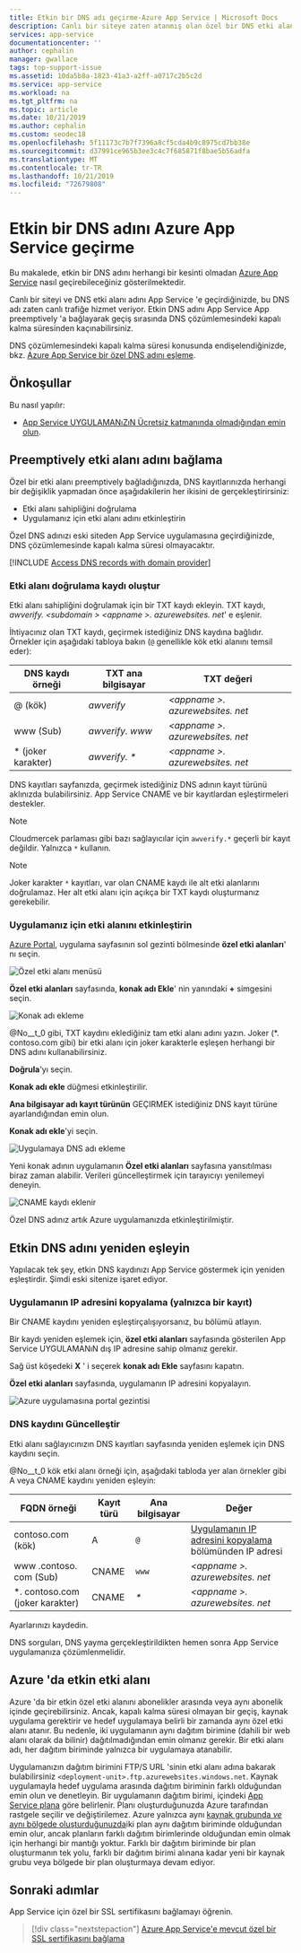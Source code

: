 ```yaml
---
title: Etkin bir DNS adı geçirme-Azure App Service | Microsoft Docs
description: Canlı bir siteye zaten atanmış olan özel bir DNS etki alanı adının herhangi bir kesinti olmadan Azure App Service nasıl geçirileceğinizi öğrenin.
services: app-service
documentationcenter: ''
author: cephalin
manager: gwallace
tags: top-support-issue
ms.assetid: 10da5b8a-1823-41a3-a2ff-a0717c2b5c2d
ms.service: app-service
ms.workload: na
ms.tgt_pltfrm: na
ms.topic: article
ms.date: 10/21/2019
ms.author: cephalin
ms.custom: seodec18
ms.openlocfilehash: 5f11173c7b7f7396a8cf5cda4b9c8975cd7bb38e
ms.sourcegitcommit: d37991ce965b3ee3c4c7f685871f8bae5b56adfa
ms.translationtype: MT
ms.contentlocale: tr-TR
ms.lasthandoff: 10/21/2019
ms.locfileid: "72679808"
---
```

# <a name="migrate-an-active-dns-name-to-azure-app-service"></a>Etkin bir DNS adını Azure App Service geçirme

Bu makalede, etkin bir DNS adını herhangi bir kesinti olmadan [Azure App Service](../app-service/overview.md) nasıl geçirebileceğiniz gösterilmektedir.

Canlı bir siteyi ve DNS etki alanı adını App Service 'e geçirdiğinizde, bu DNS adı zaten canlı trafiğe hizmet veriyor. Etkin DNS adını App Service App preemptively 'a bağlayarak geçiş sırasında DNS çözümlemesindeki kapalı kalma süresinden kaçınabilirsiniz.

DNS çözümlemesindeki kapalı kalma süresi konusunda endişelendiğinizde, bkz. [Azure App Service bir özel DNS adını eşleme](app-service-web-tutorial-custom-domain.md).

## <a name="prerequisites"></a>Önkoşullar

Bu nasıl yapılır:

- [App Service UYGULAMANıZıN Ücretsiz katmanında olmadığından emin olun](app-service-web-tutorial-custom-domain.md#checkpricing).

## <a name="bind-the-domain-name-preemptively"></a>Preemptively etki alanı adını bağlama

Özel bir etki alanı preemptively bağladığınızda, DNS kayıtlarınızda herhangi bir değişiklik yapmadan önce aşağıdakilerin her ikisini de gerçekleştirirsiniz:

- Etki alanı sahipliğini doğrulama
- Uygulamanız için etki alanı adını etkinleştirin

Özel DNS adınızı eski siteden App Service uygulamasına geçirdiğinizde, DNS çözümlemesinde kapalı kalma süresi olmayacaktır.

[!INCLUDE [Access DNS records with domain provider](../../includes/app-service-web-access-dns-records.md)]

### <a name="create-domain-verification-record"></a>Etki alanı doğrulama kaydı oluştur

Etki alanı sahipliğini doğrulamak için bir TXT kaydı ekleyin. TXT kaydı, _awverify. &lt;subdomain >_ _&lt;appname >. azurewebsites. net_' e eşlenir. 

İhtiyacınız olan TXT kaydı, geçirmek istediğiniz DNS kaydına bağlıdır. Örnekler için aşağıdaki tabloya bakın (`@` genellikle kök etki alanını temsil eder):

| DNS kaydı örneği | TXT ana bilgisayar | TXT değeri |
| - | - | - |
| \@ (kök) | _awverify_ | _&lt;appname >. azurewebsites. net_ |
| www (Sub) | _awverify. www_ | _&lt;appname >. azurewebsites. net_ |
| \* (joker karakter) | _awverify. \*_ | _&lt;appname >. azurewebsites. net_ |

DNS kayıtları sayfanızda, geçirmek istediğiniz DNS adının kayıt türünü aklınızda bulabilirsiniz. App Service CNAME ve bir kayıtlardan eşleştirmeleri destekler.

> [!NOTE]
> Cloudmercek parlaması gibi bazı sağlayıcılar için `awverify.*` geçerli bir kayıt değildir. Yalnızca `*` kullanın.

> [!NOTE]
> Joker karakter `*` kayıtları, var olan CNAME kaydı ile alt etki alanlarını doğrulamaz. Her alt etki alanı için açıkça bir TXT kaydı oluşturmanız gerekebilir.


### <a name="enable-the-domain-for-your-app"></a>Uygulamanız için etki alanını etkinleştirin

[Azure Portal](https://portal.azure.com), uygulama sayfasının sol gezinti bölmesinde **özel etki alanları**' nı seçin. 

![Özel etki alanı menüsü](./media/app-service-web-tutorial-custom-domain/custom-domain-menu.png)

**Özel etki alanları** sayfasında, **konak adı Ekle**' nin yanındaki **+** simgesini seçin.

![Konak adı ekleme](./media/app-service-web-tutorial-custom-domain/add-host-name-cname.png)

@No__t_0 gibi, TXT kaydını eklediğiniz tam etki alanı adını yazın. Joker (\*. contoso.com gibi) bir etki alanı için joker karakterle eşleşen herhangi bir DNS adını kullanabilirsiniz. 

**Doğrula**'yı seçin.

**Konak adı ekle** düğmesi etkinleştirilir. 

**Ana bilgisayar adı kayıt türünün** GEÇIRMEK istediğiniz DNS kayıt türüne ayarlandığından emin olun.

**Konak adı ekle**'yi seçin.

![Uygulamaya DNS adı ekleme](./media/app-service-web-tutorial-custom-domain/validate-domain-name-cname.png)

Yeni konak adının uygulamanın **Özel etki alanları** sayfasına yansıtılması biraz zaman alabilir. Verileri güncelleştirmek için tarayıcıyı yenilemeyi deneyin.

![CNAME kaydı eklenir](./media/app-service-web-tutorial-custom-domain/cname-record-added.png)

Özel DNS adınız artık Azure uygulamanızda etkinleştirilmiştir. 

## <a name="remap-the-active-dns-name"></a>Etkin DNS adını yeniden eşleyin

Yapılacak tek şey, etkin DNS kaydınızı App Service göstermek için yeniden eşleştirdir. Şimdi eski sitenize işaret ediyor.

<a name="info"></a>

### <a name="copy-the-apps-ip-address-a-record-only"></a>Uygulamanın IP adresini kopyalama (yalnızca bir kayıt)

Bir CNAME kaydını yeniden eşleştirçalışıyorsanız, bu bölümü atlayın. 

Bir kaydı yeniden eşlemek için, **özel etki alanları** sayfasında gösterilen App Service UYGULAMANıN dış IP adresine sahip olmanız gerekir.

Sağ üst köşedeki **X** ' i seçerek **konak adı Ekle** sayfasını kapatın. 

**Özel etki alanları** sayfasında, uygulamanın IP adresini kopyalayın.

![Azure uygulamasına portal gezintisi](./media/app-service-web-tutorial-custom-domain/mapping-information.png)

### <a name="update-the-dns-record"></a>DNS kaydını Güncelleştir

Etki alanı sağlayıcınızın DNS kayıtları sayfasında yeniden eşlemek için DNS kaydını seçin.

@No__t_0 kök etki alanı örneği için, aşağıdaki tabloda yer alan örnekler gibi A veya CNAME kaydını yeniden eşleyin: 

| FQDN örneği | Kayıt türü | Ana bilgisayar | Değer |
| - | - | - | - |
| contoso.com (kök) | A | `@` | [Uygulamanın IP adresini kopyalama](#info) bölümünden IP adresi |
| www \.contoso. com (Sub) | CNAME | `www` | _&lt;appname >. azurewebsites. net_ |
| \*. contoso.com (joker karakter) | CNAME | _\*_ | _&lt;appname >. azurewebsites. net_ |

Ayarlarınızı kaydedin.

DNS sorguları, DNS yayma gerçekleştirildikten hemen sonra App Service uygulamanıza çözümlenmelidir.

## <a name="active-domain-in-azure"></a>Azure 'da etkin etki alanı

Azure 'da bir etkin özel etki alanını abonelikler arasında veya aynı abonelik içinde geçirebilirsiniz. Ancak, kapalı kalma süresi olmayan bir geçiş, kaynak uygulama gerektirir ve hedef uygulamaya belirli bir zamanda aynı özel etki alanı atanır. Bu nedenle, iki uygulamanın aynı dağıtım birimine (dahili bir web alanı olarak da bilinir) dağıtılmadığından emin olmanız gerekir. Bir etki alanı adı, her dağıtım biriminde yalnızca bir uygulamaya atanabilir.

Uygulamanızın dağıtım birimini FTP/S URL 'sinin etki alanı adına bakarak bulabilirsiniz `<deployment-unit>.ftp.azurewebsites.windows.net`. Kaynak uygulamayla hedef uygulama arasında dağıtım biriminin farklı olduğundan emin olun ve denetleyin. Bir uygulamanın dağıtım birimi, içindeki [App Service plana](overview-hosting-plans.md) göre belirlenir. Planı oluşturduğunuzda Azure tarafından rastgele seçilir ve değiştirilemez. Azure yalnızca aynı [kaynak grubunda *ve* aynı bölgede oluşturduğunuzda](app-service-plan-manage.md#create-an-app-service-plan)iki plan aynı dağıtım biriminde olduğundan emin olur, ancak planların farklı dağıtım birimlerinde olduğundan emin olmak için herhangi bir mantığı yoktur. Farklı bir dağıtım biriminde bir plan oluşturmanın tek yolu, farklı bir dağıtım birimi alınana kadar yeni bir kaynak grubu veya bölgede bir plan oluşturmaya devam ediyor.

## <a name="next-steps"></a>Sonraki adımlar

App Service için özel bir SSL sertifikasını bağlamayı öğrenin.

> [!div class="nextstepaction"]
> [Azure App Service'e mevcut özel bir SSL sertifikasını bağlama](app-service-web-tutorial-custom-ssl.md)
